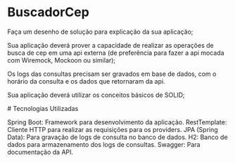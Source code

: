 ﻿# BuscadorCep
 
Faça um desenho de solução para explicação da sua aplicação;

Sua aplicação deverá prover a capacidade de realizar as operações de busca de cep em uma api externa (de preferência para fazer a api mocada com Wiremock, Mockoon ou similar);

Os logs das consultas precisam ser gravados em base de dados, com o horário da consulta e os dados que retornaram da api.

Sua aplicação deverá utilizar os conceitos básicos de SOLID;

﻿#  Tecnologias Utilizadas

Spring Boot: Framework para desenvolvimento da aplicação.
RestTemplate: Cliente HTTP para realizar as requisições para os providers.
JPA (Spring Data): Para gravação de logs de consulta no banco de dados.
H2: Banco de dados para armazenamento dos logs de consultas.
Swagger: Para documentação da API.
